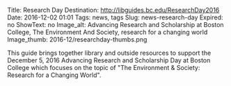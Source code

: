 Title: Research Day 
Destination: http://libguides.bc.edu/ResearchDay2016
Date: 2016-12-02 01:01 
Tags: news, tags 
Slug: news-research-day 
Expired: no
ShowText: no
Image_alt: Advancing Research and Scholarship at Boston College, The Environment And Society, research for a changing world
Image_thumb: 2016-12/researchday-thumbs.png

This guide brings together library and outside resources to support the December 5, 2016 Advancing Research and Scholarship Day at Boston College which focuses on the topic of "The Environment & Society: Research for a Changing World".
